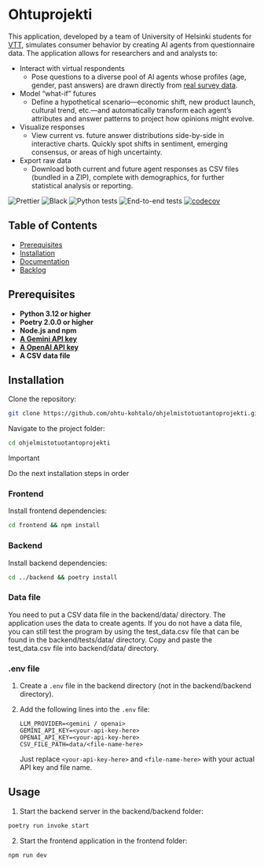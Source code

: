 # Ohtuprojekti

This application, developed by a team of University of Helsinki students for [VTT](https://www.vttresearch.com/), simulates consumer behavior by creating AI agents from questionnaire data.
The application allows for researchers and and analysts to:

- Interact with virtual respondents
  - Pose questions to a diverse pool of AI agents whose profiles (age, gender, past answers) are drawn directly from [real survey data](https://www.vttresearch.com/en/news-and-ideas/activists-sceptics-many-faces-gen-z-changing-food-system).
- Model “what-if” futures
  - Define a hypothetical scenario—economic shift, new product launch, cultural trend, etc.—and automatically transform each agent’s attributes and answer patterns to project how opinions might evolve.
- Visualize responses
  - View current vs. future answer distributions side-by-side in interactive charts. Quickly spot shifts in sentiment, emerging consensus, or areas of high uncertainty.
- Export raw data
  - Download both current and future agent responses as CSV files (bundled in a ZIP), complete with demographics, for further statistical analysis or reporting.

![Prettier](https://github.com/ohtu-kohtalo/ohjelmistotuotantoprojekti/actions/workflows/black.yml/badge.svg)
![Black](https://github.com/ohtu-kohtalo/ohjelmistotuotantoprojekti/actions/workflows/prettier.yml/badge.svg)
![Python tests](https://github.com/ohtu-kohtalo/ohjelmistotuotantoprojekti/actions/workflows/python_tests.yml/badge.svg)
![End-to-end tests](https://github.com/ohtu-kohtalo/ohjelmistotuotantoprojekti/actions/workflows/e2e.yml/badge.svg)
[![codecov](https://codecov.io/gh/ohtu-kohtalo/ohjelmistotuotantoprojekti/graph/badge.svg?token=IXPDGIWJ57)](https://codecov.io/gh/ohtu-kohtalo/ohjelmistotuotantoprojekti)

## Table of Contents

- [Prerequisites](#prerequisites)
- [Installation](#installation)
- [Documentation](/docs/)
- [Backlog](https://github.com/orgs/ohtu-kohtalo/projects/1)

## Prerequisites

- **Python 3.12 or higher**
- **Poetry 2.0.0 or higher**
- **Node.js and npm**
- [**A Gemini API key**](https://ai.google.dev/gemini-api/docs/api-key)
- [**A OpenAI API key**](https://openai.com/api/)
- **A CSV data file**

## Installation

Clone the repository:

```bash
git clone https://github.com/ohtu-kohtalo/ohjelmistotuotantoprojekti.git
```

Navigate to the project folder:

```bash
cd ohjelmistotuotantoprojekti
```

> [!IMPORTANT]
> Do the next installation steps in order

### Frontend

Install frontend dependencies:

```bash
cd frontend && npm install
```

### Backend

Install backend dependencies:

```bash
cd ../backend && poetry install

```

### Data file

You need to put a CSV data file in the backend/data/ directory. The application uses the data to create agents. If you do not have a data file, you can still test the program by using the test_data.csv file that can be found in the backend/tests/data/ directory. Copy and paste the test_data.csv file into backend/data/ directory.

### .env file

1. Create a `.env` file in the backend directory (not in the backend/backend directory).

2. Add the following lines into the `.env` file:

   ```env
   LLM_PROVIDER=<gemini / openai>
   GEMINI_API_KEY=<your-api-key-here>
   OPENAI_API_KEY=<your-api-key-here>
   CSV_FILE_PATH=data/<file-name-here>
   ```

   Just replace `<your-api-key-here>` and `<file-name-here>` with your actual API key and file name.

## Usage

1. Start the backend server in the backend/backend folder:

```bash
poetry run invoke start
```

2. Start the frontend application in the frontend folder:

```bash
npm run dev
```
